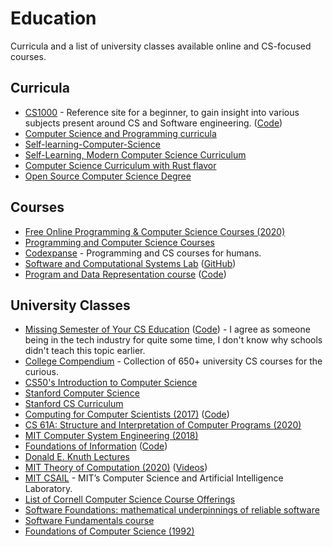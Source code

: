 # Education

Curricula and a list of university classes available online and CS-focused courses.

## Curricula

- [CS1000](https://cs1000.vercel.app/) - Reference site for a beginner, to gain insight into various subjects present around CS and Software engineering. ([Code](https://github.com/tpkahlon/cs1000))
- [Computer Science and Programming curricula](https://github.com/P1xt/p1xt-guides)
- [Self-learning-Computer-Science](https://github.com/PKUFlyingPig/Self-learning-Computer-Science)
- [Self-Learning, Modern Computer Science Curriculum](https://functionalcs.github.io/curriculum/)
- [Computer Science Curriculum with Rust flavor](https://github.com/AbdesamedBendjeddou/Rusty-CS)
- [Open Source Computer Science Degree](https://github.com/ForrestKnight/open-source-cs)

## Courses

- [Free Online Programming & Computer Science Courses (2020)](https://www.freecodecamp.org/news/free-online-programming-cs-courses/)
- [Programming and Computer Science Courses](https://www.dabeaz.com/courses.html)
- [Codexpanse](https://codexpanse.com/) - Programming and CS courses for humans.
- [Software and Computational Systems Lab](https://www.sosy-lab.org/) ([GitHub](https://github.com/sosy-lab))
- [Program and Data Representation course](https://aaronbloomfield.github.io/pdr/readme.html) ([Code](https://github.com/uva-cs/pdr))

## University Classes

- [Missing Semester of Your CS Education](https://missing.csail.mit.edu/) ([Code](https://github.com/missing-semester/missing-semester)) - I agree as someone being in the tech industry for quite some time, I don't know why schools didn't teach this topic earlier.
- [College Compendium](https://collegecompendium.goldin.io/) - Collection of 650+ university CS courses for the curious.
- [CS50's Introduction to Computer Science](https://www.edx.org/course/cs50s-introduction-to-computer-science)
- [Stanford Computer Science](https://cs.stanford.edu/)
- [Stanford CS Curriculum](https://docs.google.com/spreadsheets/d/1zfw8nPvJeewxcFUBpKUKmAVE8PjnJI7H0CKimdQXxr0/htmlview)
- [Computing for Computer Scientists (2017)](https://c4cs.github.io/archive/w18/) ([Code](https://github.com/c4cs/c4cs.github.io))
- [CS 61A: Structure and Interpretation of Computer Programs (2020)](https://cs61a.org/)
- [MIT Computer System Engineering (2018)](https://ocw.mit.edu/courses/electrical-engineering-and-computer-science/6-033-computer-system-engineering-spring-2018/)
- [Foundations of Information](https://faculty.washington.edu/ajko/books/foundations-of-information/#/) ([Code](https://github.com/amyjko/foundations-of-information))
- [Donald E. Knuth Lectures](https://online.stanford.edu/donald-e-knuth-lectures)
- [MIT Theory of Computation (2020)](https://ocw.mit.edu/courses/mathematics/18-404j-theory-of-computation-fall-2020/) ([Videos](https://www.youtube.com/playlist?list=PLUl4u3cNGP60_JNv2MmK3wkOt9syvfQWY))
- [MIT CSAIL](https://www.csail.mit.edu/) - MIT’s Computer Science and Artificial Intelligence Laboratory.
- [List of Cornell Computer Science Course Offerings](https://www.cs.cornell.edu/courseinfo/listofcscourses)
- [Software Foundations: mathematical underpinnings of reliable software](https://softwarefoundations.cis.upenn.edu/)
- [Software Fundamentals course](https://software-fundamentals.pages.ewi.tudelft.nl/website/)
- [Foundations of Computer Science (1992)](http://infolab.stanford.edu/~ullman/focs.html)
